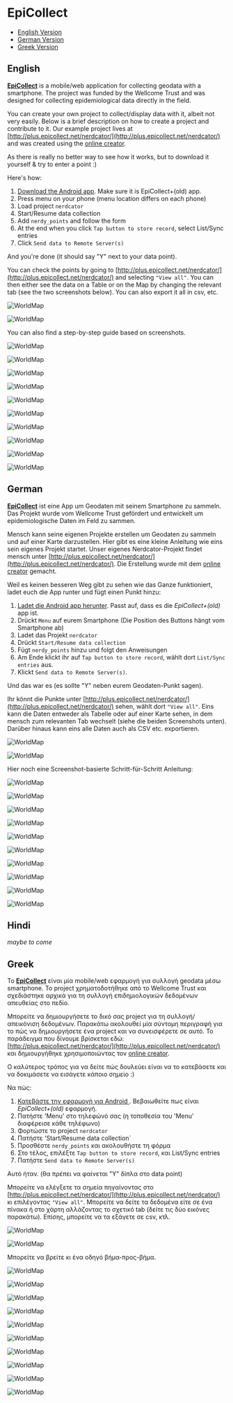 # EpiCollect

* [English Version](#english)
* [German Version](#german)
* [Greek Version](#greek)


## English

[**EpiCollect**](http://www.epicollect.net/) is a mobile/web application for collecting geodata with a smartphone. The project was funded by the Wellcome Trust and was designed for collecting epidemiological data directly in the field.

You can create your own project to collect/display data with it, albeit not very easily. Below is a brief description on how to create a project and contribute to it. Our example project lives at [http://plus.epicollect.net/nerdcator/](http://plus.epicollect.net/nerdcator/) and was created using the [online creator](http://plus.epicollect.net/createProject.html).

As there is really no better way to see how it works, but to download it yourself & try to enter a point :)

Here's how:
1. [Download the Android app](https://play.google.com/store/apps/details?id=uk.ac.imperial.epi_collect2&hl=en). Make sure it is EpiCollect+(old) app.
2. Press menu on your phone (menu location differs on each phone)
3. Load project `nerdcator`
4. Start/Resume data collection
5. Add `nerdy_points` and follow the form
6. At the end when you click `Tap button to store record`, select List/Sync entries
7. Click `Send data to Remote Server(s)`

And you're done (it should say "Y" next to your data point).

You can check the points by going to [http://plus.epicollect.net/nerdcator/](http://plus.epicollect.net/nerdcator/) and selecting `"View all"`. You can then either see the data on a Table or on the Map by changing the relevant tab (see the two screenshots below). You can also export it all in csv, etc.

![WorldMap](../images/epicollect/table.png)

![WorldMap](../images/epicollect/map.png)

You can also find a step-by-step guide based on screenshots.

![WorldMap](../images/epicollect/01.png)

![WorldMap](../images/epicollect/02.png)

![WorldMap](../images/epicollect/03.png)

![WorldMap](../images/epicollect/04.png)

![WorldMap](../images/epicollect/05.png)

![WorldMap](../images/epicollect/06.png)

![WorldMap](../images/epicollect/07.png)

![WorldMap](../images/epicollect/08.png)

![WorldMap](../images/epicollect/09.png)

![WorldMap](../images/epicollect/10.png)

## German
[**EpiCollect**](http://www.epicollect.net/) ist eine App um Geodaten mit seinem Smartphone zu sammeln. Das Projekt wurde vom Wellcome Trust gefördert und entwickelt um epidemiologische Daten im Feld zu sammen.

Mensch kann seine eigenen Projekte erstellen um Geodaten zu sammeln und auf einer Karte darzustellen. Hier gibt es eine kleine Anleitung wie eins sein eigenes Projekt startet. Unser eigenes Nerdcator-Projekt findet mensch unter [http://plus.epicollect.net/nerdcator/](http://plus.epicollect.net/nerdcator/). Die Erstellung wurde mit dem [online creator](http://plus.epicollect.net/createProject.html) gemacht.

Weil es keinen besseren Weg gibt zu sehen wie das Ganze funktioniert, ladet euch die App runter und fügt einen Punkt hinzu:

1. [Ladet die Android app herunter](https://play.google.com/store/apps/details?id=uk.ac.imperial.epi_collect2&hl=en). Passt auf, dass es die *EpiCollect+(old)* app ist.
2. Drückt `Menu` auf eurem Smartphone (Die Position des Buttons hängt vom Smartphone ab)
3. Ladet das Projekt `nerdcator`
4. Drückt `Start/Resume data collection`
5. Fügt `nerdy_points` hinzu und folgt den Anweisungen
6. Am Ende klickt ihr auf  `Tap button to store record`, wählt dort `List/Sync entries` aus.
7. Klickt `Send data to Remote Server(s)`.

Und das war es (es sollte "Y" neben eurem Geodaten-Punkt sagen).

Ihr könnt die Punkte unter  [http://plus.epicollect.net/nerdcator/](http://plus.epicollect.net/nerdcator/) sehen, wählt dort `"View all"`. Eins kann die Daten entweder als Tabelle oder auf einer Karte sehen, in dem mensch zum relevanten Tab wechselt (siehe die beiden Screenshots unten). Darüber hinaus kann eins alle Daten auch als CSV etc. exportieren.

![WorldMap](../images/epicollect/table.png)

![WorldMap](../images/epicollect/map.png)

Hier noch eine Screenshot-basierte Schritt-für-Schritt Anleitung:

![WorldMap](../images/epicollect/01.png)

![WorldMap](../images/epicollect/02.png)

![WorldMap](../images/epicollect/03.png)

![WorldMap](../images/epicollect/04.png)

![WorldMap](../images/epicollect/05.png)

![WorldMap](../images/epicollect/06.png)

![WorldMap](../images/epicollect/07.png)

![WorldMap](../images/epicollect/08.png)

![WorldMap](../images/epicollect/09.png)

![WorldMap](../images/epicollect/10.png)

## Hindi
*maybe to come*

## Greek

Το [**EpiCollect**](http://www.epicollect.net/) είναι μία mobile/web εφαρμογή για συλλογή geodata μέσω smartphone. Το project χρηματοδοτήθηκε από το Wellcome Trust και σχεδιάστηκε αρχικά για τη συλλογή επιδημιολογικών δεδομένων απευθείας στο πεδίο.

Μπορείτε να δημιουργήσετε το δικό σας project για τη συλλογή/απεικόνιση δεδομένων. Παρακάτω ακολουθεί μία σύντομη περιγραφή για το πώς να δημιουργήσετε ένα project και να συνεισφέρετε σε αυτό. Το παράδειγμα που δίνουμε βρίσκεται εδώ: [http://plus.epicollect.net/nerdcator/](http://plus.epicollect.net/nerdcator/) και δημιουργήθηκε χρησιμοποιώντας τον [online creator](http://plus.epicollect.net/createProject.html).

Ο καλύτερος τρόπος για να δείτε πώς δουλεύει είναι να το κατεβάσετε και να δοκιμάσετε να εισάγετε κάποιο σημείο :)

Να πώς:

1. [Κατεβάστε την εφαρμογή για Android ](https://play.google.com/store/apps/details?id=uk.ac.imperial.epi_collect2&hl=en). Βεβαιωθείτε πως είναι *EpiCollect+(old)* εφαρμογή.
2. Πατήστε 'Μenu' στο τηλεφώνό σας (η τοποθεσία του 'Μenu' διαφέρεισε κάθε τηλέφωνο)
3. Φορτώστε το project `nerdcator`
4. Πατήστε 'Start/Resume data collection`
5. Προσθέστε `nerdy_points` και ακολουθήστε τη φόρμα
6. Στο τέλος, επιλέξτε `Tap button to store record`, και List/Sync entries
7. Πατήστε `Send data to Remote Server(s)`

Αυτό ήταν. (θα πρέπει να φαίνεται "Y" δίπλα στο data point)

Μπορείτε να ελέγξετε τα σημεία πηγαίνοντας στο [http://plus.epicollect.net/nerdcator/](http://plus.epicollect.net/nerdcator/) κι επιλέγοντας `"View all"`. Μπορείτε να δείτε τα δεδομένα είτε σε ένα πίνακα ή στο χάρτη αλλάζοντας το σχετικό tab (δείτε τις δύο εικόνες παρακάτω). Επίσης, μπορείτε να τα εξάγετε σε csv, κτλ.

![WorldMap](../images/epicollect/table.png)

![WorldMap](../images/epicollect/map.png)

Μπορείτε να βρείτε κι ένα οδηγό βήμα-προς-βήμα.

![WorldMap](../images/epicollect/01.png)

![WorldMap](../images/epicollect/02.png)

![WorldMap](../images/epicollect/03.png)

![WorldMap](../images/epicollect/04.png)

![WorldMap](../images/epicollect/05.png)

![WorldMap](../images/epicollect/06.png)

![WorldMap](../images/epicollect/07.png)

![WorldMap](../images/epicollect/08.png)

![WorldMap](../images/epicollect/09.png)

![WorldMap](../images/epicollect/10.png) 

